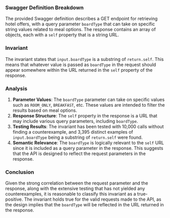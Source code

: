 ### Swagger Definition Breakdown
The provided Swagger definition describes a GET endpoint for retrieving hotel offers, with a query parameter `boardType` that can take on specific string values related to meal options. The response contains an array of objects, each with a `self` property that is a string URL.

### Invariant
The invariant states that `input.boardType` is a substring of `return.self`. This means that whatever value is passed as `boardType` in the request should appear somewhere within the URL returned in the `self` property of the response.

### Analysis
1. **Parameter Values**: The `boardType` parameter can take on specific values such as `ROOM_ONLY`, `BREAKFAST`, etc. These values are intended to filter the results based on meal options.
2. **Response Structure**: The `self` property in the response is a URL that may include various query parameters, including `boardType`. 
3. **Testing Results**: The invariant has been tested with 10,000 calls without finding a counterexample, and 3,395 distinct examples of `input.boardType` being a substring of `return.self` were found.
4. **Semantic Relevance**: The `boardType` is logically relevant to the `self` URL since it is included as a query parameter in the response. This suggests that the API is designed to reflect the request parameters in the response.

### Conclusion
Given the strong correlation between the request parameter and the response, along with the extensive testing that has not yielded any counterexamples, it is reasonable to classify this invariant as a true-positive. The invariant holds true for the valid requests made to the API, as the design implies that the `boardType` will be reflected in the URL returned in the response.
